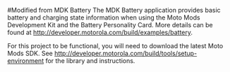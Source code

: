 #Modified from MDK Battery
The MDK Battery application provides basic battery and charging state information when using the Moto Mods Development Kit and the Battery Personality Card.  More details can be found at <http://developer.motorola.com/build/examples/battery>.

For this project to be functional, you will need to download the latest Moto Mods SDK.  See <http://developer.motorola.com/build/tools/setup-environment> for the library and instructions.


